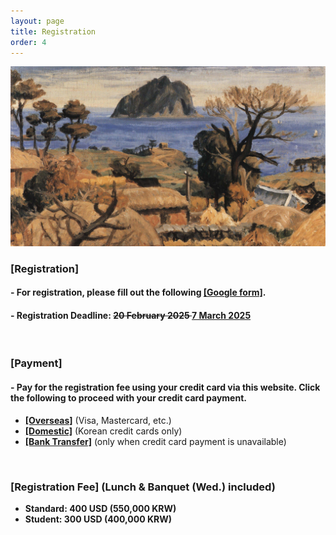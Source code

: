```yaml
---
layout: page
title: Registration
order: 4
---
```

![JejuLee](/jeju_lee.jpg)

### [Registration]
#### - For registration, please fill out the following <a href = "https://forms.gle/DqpGD6JNUdB6ZdQy7">**[Google form]**</a>.
#### - Registration Deadline: <s> 20 February 2025 </s> <u> 7 March 2025 </u>
<br/>

### [Payment]
#### - Pay for the registration fee using your credit card via this website. Click the following to proceed with your credit card payment.
* <a href = "http://events.kias.re.kr/h/quantumresources.science/?pageNo=5690">**[Overseas]**</a> (Visa, Mastercard, etc.)
* <a href = "http://events.kias.re.kr/h/quantumresources.science/?pageNo=5689">**[Domestic]**</a> (Korean credit cards only)
* <a href = "http://events.kias.re.kr/h/quantumresources.science/?pageNo=5688">**[Bank Transfer]**</a> (only when credit card payment is unavailable)

<br/>

### [Registration Fee] (Lunch & Banquet (Wed.) included)
* **Standard: 400 USD (550,000 KRW)**
* **Student: 300 USD (400,000 KRW)**
